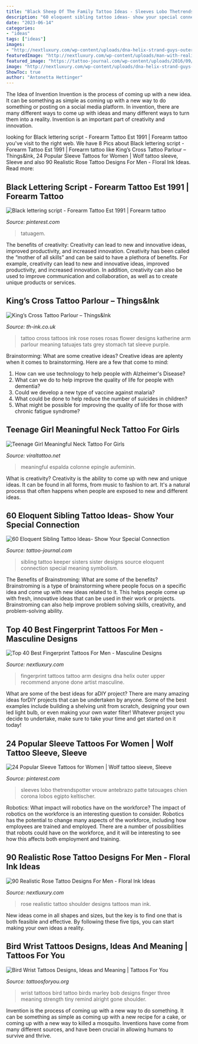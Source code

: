 ```yaml
---
title: "Black Sheep Of The Family Tattoo Ideas - Sleeves Lobo Thetrendspotter Vrouw Antebrazo Patte Tatouages Chien Corona Lobos Egipto Keltischer"
description: "60 eloquent sibling tattoo ideas- show your special connection"
date: "2023-06-14"
categories:
- "ideas"
tags: ["ideas"]
images:
- "http://nextluxury.com/wp-content/uploads/dna-helix-strand-guys-outer-space-fingerprint-upper-arm-tattoos.jpg"
featuredImage: "http://nextluxury.com/wp-content/uploads/man-with-realistic-rose-shoulder-tattoo.jpg"
featured_image: "https://tattoo-journal.com/wp-content/uploads/2016/09/sibling-tattoo26-650x403.jpg"
image: "http://nextluxury.com/wp-content/uploads/dna-helix-strand-guys-outer-space-fingerprint-upper-arm-tattoos.jpg"
ShowToc: true
author: "Antonetta Hettinger"
---
```



The Idea of Invention
Invention is the process of coming up with a new idea. It can be something as simple as coming up with a new way to do something or posting on a social media platform. In invention, there are many different ways to come up with ideas and many different ways to turn them into a reality. Invention is an important part of creativity and innovation.

	

		
looking for Black lettering script - Forearm Tattoo Est 1991 | Forearm tattoo you've visit to the right web. We have 8 Pics about Black lettering script - Forearm Tattoo Est 1991 | Forearm tattoo like King’s Cross Tattoo Parlour – Things&amp;Ink, 24 Popular Sleeve Tattoos for Women | Wolf tattoo sleeve, Sleeve and also 90 Realistic Rose Tattoo Designs For Men - Floral Ink Ideas. Read more:
		
    
## Black Lettering Script - Forearm Tattoo Est 1991 | Forearm Tattoo

<img loading=lazy src="https://i.pinimg.com/1200x/6a/b2/00/6ab200eb4f72ed9d7d41f2887d536d84.jpg" onerror="this.onerror=null;this.src='https://tse1.mm.bing.net/th?id=OIP.UxAs-RT4-9uGs7jap-MBbgHaKX&amp;pid=15.1';" alt="Black lettering script - Forearm Tattoo Est 1991 | Forearm tattoo">

_Source: pinterest.com_

>tatuagem. 

	

The benefits of creativity: Creativity can lead to new and innovative ideas, improved productivity, and increased innovation.
Creativity has been called the “mother of all skills” and can be said to have a plethora of benefits. For example, creativity can lead to new and innovative ideas, improved productivity, and increased innovation. In addition, creativity can also be used to improve communication and collaboration, as well as to create unique products or services.

    
## King’s Cross Tattoo Parlour – Things&amp;Ink

<img loading=lazy src="http://www.th-ink.co.uk/wp-content/uploads/2012/06/Kate-Tattoo.jpg" onerror="this.onerror=null;this.src='https://tse1.mm.bing.net/th?id=OIP.cWSulMYZjsXk43GFlI-YCwHaLT&amp;pid=15.1';" alt="King’s Cross Tattoo Parlour – Things&amp;Ink">

_Source: th-ink.co.uk_

>tattoo cross tattoos ink rose roses rosas flower designs katherine arm parlour meaning tatuajes tats grey stomach tat sleeve purple. 

	

Brainstorming: What are some creative ideas?
Creative ideas are aplenty when it comes to brainstorming. Here are a few that come to mind: 
1. How can we use technology to help people with Alzheimer's Disease? 
2. What can we do to help improve the quality of life for people with dementia? 
3. Could we develop a new type of vaccine against malaria? 
4. What could be done to help reduce the number of suicides in children? 
5. What might be possible for improving the quality of life for those with chronic fatigue syndrome?

    
## Teenage Girl Meaningful Neck Tattoo For Girls

<img loading=lazy src="https://i.pinimg.com/originals/5f/aa/3b/5faa3bbbdf60fc0dc8ad123b1b5f3c61.jpg" onerror="this.onerror=null;this.src='https://tse4.mm.bing.net/th?id=OIP.Ab4W9hu0EaYiaF_IqLi0lAHaNf&amp;pid=15.1';" alt="Teenage Girl Meaningful Neck Tattoo For Girls">

_Source: viraltattoo.net_

>meaningful espalda colonne epingle aufeminin. 

	

What is creativity?
Creativity is the ability to come up with new and unique ideas. It can be found in all forms, from music to fashion to art. It's a natural process that often happens when people are exposed to new and different ideas.

    
## 60 Eloquent Sibling Tattoo Ideas- Show Your Special Connection

<img loading=lazy src="https://tattoo-journal.com/wp-content/uploads/2016/09/sibling-tattoo26-650x403.jpg" onerror="this.onerror=null;this.src='https://tse2.mm.bing.net/th?id=OIP.exrk-i9C1A7pfGK13VSCEAHaEl&amp;pid=15.1';" alt="60 Eloquent Sibling Tattoo Ideas- Show Your Special Connection">

_Source: tattoo-journal.com_

>sibling tattoo keeper sisters sister designs source eloquent connection special meaning symbolism. 

	

The Benefits of Brainstroming: What are some of the benefits?
Brainstroming is a type of brainstorming where people focus on a specific idea and come up with new ideas related to it. This helps people come up with fresh, innovative ideas that can be used in their work or projects. Brainstroming can also help improve problem solving skills, creativity, and problem-solving ability.

    
## Top 40 Best Fingerprint Tattoos For Men - Masculine Designs

<img loading=lazy src="http://nextluxury.com/wp-content/uploads/dna-helix-strand-guys-outer-space-fingerprint-upper-arm-tattoos.jpg" onerror="this.onerror=null;this.src='https://tse4.mm.bing.net/th?id=OIP.1q8QS7aR-XNeHYrTn0zwLgHaJQ&amp;pid=15.1';" alt="Top 40 Best Fingerprint Tattoos For Men - Masculine Designs">

_Source: nextluxury.com_

>fingerprint tattoos tattoo arm designs dna helix outer upper recommend anyone done artist masculine. 

	

What are some of the best ideas for aDIY project?
There are many amazing ideas forDIY projects that can be undertaken by anyone. Some of the best examples include building a shelving unit from scratch, designing your own led light bulb, or even making your own water filter! Whatever project you decide to undertake, make sure to take your time and get started on it today!

    
## 24 Popular Sleeve Tattoos For Women | Wolf Tattoo Sleeve, Sleeve

<img loading=lazy src="https://i.pinimg.com/736x/d7/ec/a1/d7eca1d6e4ed436c7e66b5ac48d741b4.jpg" onerror="this.onerror=null;this.src='https://tse1.mm.bing.net/th?id=OIP.1cd9M2KpzfHOiaXxITREWQAAAA&amp;pid=15.1';" alt="24 Popular Sleeve Tattoos for Women | Wolf tattoo sleeve, Sleeve">

_Source: pinterest.com_

>sleeves lobo thetrendspotter vrouw antebrazo patte tatouages chien corona lobos egipto keltischer. 

	

Robotics: What impact will robotics have on the workforce?
The impact of robotics on the workforce is an interesting question to consider. Robotics has the potential to change many aspects of the workforce, including how employees are trained and employed. There are a number of possibilities that robots could have on the workforce, and it will be interesting to see how this affects both employment and training.

    
## 90 Realistic Rose Tattoo Designs For Men - Floral Ink Ideas

<img loading=lazy src="http://nextluxury.com/wp-content/uploads/man-with-realistic-rose-shoulder-tattoo.jpg" onerror="this.onerror=null;this.src='https://tse2.mm.bing.net/th?id=OIP.NWI33u4wm8Zok3TX1fIQvgHaHa&amp;pid=15.1';" alt="90 Realistic Rose Tattoo Designs For Men - Floral Ink Ideas">

_Source: nextluxury.com_

>rose realistic tattoo shoulder designs tattoos man ink. 

	

New ideas come in all shapes and sizes, but the key is to find one that is both feasible and effective. By following these five tips, you can start making your own ideas a reality.

    
## Bird Wrist Tattoos Designs, Ideas And Meaning | Tattoos For You

<img loading=lazy src="http://www.tattoosforyou.org/wp-content/uploads/2017/09/Wrist-Bird-Tattoos.jpg" onerror="this.onerror=null;this.src='https://tse4.mm.bing.net/th?id=OIP.HxE2ZJ9f3550qVNUAnY2mAHaJ3&amp;pid=15.1';" alt="Bird Wrist Tattoos Designs, Ideas and Meaning | Tattoos For You">

_Source: tattoosforyou.org_

>wrist tattoos bird tattoo birds marley bob designs finger three meaning strength tiny remind alright gone shoulder. 

	

Invention is the process of coming up with a new way to do something. It can be something as simple as coming up with a new recipe for a cake, or coming up with a new way to killed a mosquito. Inventions have come from many different sources, and have been crucial in allowing humans to survive and thrive.

